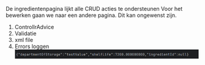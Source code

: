 De ingredientenpagina lijkt alle CRUD acties te ondersteunen
Voor het bewerken gaan we naar een andere pagina.  Dit kan ongewenst zijn.

1)  ControllrAdvice
2) Validatie
3) xml file
4) Errors loggen
![img.png](img.png)
